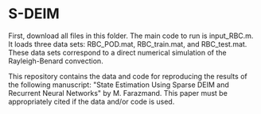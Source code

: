 # S-DEIM
First, download all files in this folder. The main code to run is input_RBC.m. It loads three data sets: RBC_POD.mat, RBC_train.mat, and RBC_test.mat. These data sets correspond to a direct numerical simulation of the Rayleigh-Benard convection. 

This repository contains the data and code for reproducing the results of the following manuscript: "State Estimation Using Sparse DEIM and Recurrent Neural Networks" by M. Farazmand. This paper must be appropriately cited if the data and/or code is used.
